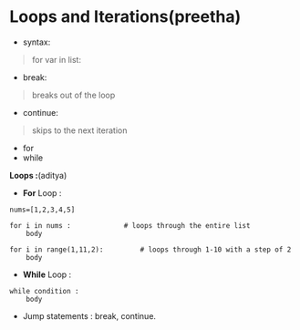 # Loops and Iterations(preetha)
- syntax:		
> for var in list:

- break:		
>breaks out of the loop

- continue:	
>skips to the next iteration

- for
- while

**Loops :**(aditya)

* <b>For</b> Loop :

```python3
nums=[1,2,3,4,5]

for i in nums :				# loops through the entire list
	body
	
for i in range(1,11,2):			# loops through 1-10 with a step of 2
	body
```

* <b>While</b> Loop :

```python3
while condition :
	body
```

* Jump statements : break, continue.
